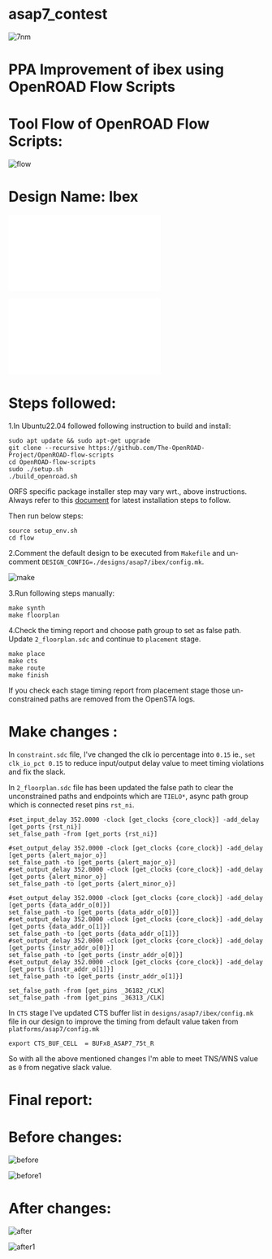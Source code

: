 # asap7_contest

![7nm](./images/7nm.png)

# PPA Improvement of ibex using OpenROAD Flow Scripts

# Tool Flow of OpenROAD Flow Scripts:


![flow](./images/flow.png)

#
# Design Name: Ibex


![Literature survey report](./asap7_contest.pdf)

![Final report](./final_report.pdf)



# Steps followed:


1.In Ubuntu22.04 followed following instruction to build and install: 
```
sudo apt update && sudo apt-get upgrade
git clone --recursive https://github.com/The-OpenROAD-Project/OpenROAD-flow-scripts
cd OpenROAD-flow-scripts
sudo ./setup.sh
./build_openroad.sh
```
ORFS specific package installer step may vary wrt., above instructions. Always refer to this [document](https://openroad-flow-scripts.readthedocs.io/en/latest/user/BuildLocally.html) for latest installation steps to follow.

Then run below steps:
```
source setup_env.sh
cd flow
```

2.Comment the default design to be executed from `Makefile` and un-comment `DESIGN_CONFIG=./designs/asap7/ibex/config.mk`.

![make](./images/make.png)

3.Run following steps manually:

```
make synth
make floorplan
```

4.Check the timing report and choose path group to set as false path. Update `2_floorplan.sdc` and continue to `placement` stage.

```
make place
make cts
make route
make finish
```

If you check each stage timing report from placement stage those un-constrained paths are removed from the OpenSTA logs.

#
# Make changes :

In `constraint.sdc` file, I've changed the clk io percentage into `0.15` ie., `set clk_io_pct 0.15` to reduce input/output delay value to meet timing violations and fix the slack.

In `2_floorplan.sdc` file has been updated the false path to clear the unconstrained paths and endpoints which are `TIELO*`, async path group which is connected reset pins `rst_ni`. 

```
#set_input_delay 352.0000 -clock [get_clocks {core_clock}] -add_delay [get_ports {rst_ni}]
set_false_path -from [get_ports {rst_ni}]

#set_output_delay 352.0000 -clock [get_clocks {core_clock}] -add_delay [get_ports {alert_major_o}]
set_false_path -to [get_ports {alert_major_o}]
#set_output_delay 352.0000 -clock [get_clocks {core_clock}] -add_delay [get_ports {alert_minor_o}]
set_false_path -to [get_ports {alert_minor_o}]

#set_output_delay 352.0000 -clock [get_clocks {core_clock}] -add_delay [get_ports {data_addr_o[0]}]
set_false_path -to [get_ports {data_addr_o[0]}]
#set_output_delay 352.0000 -clock [get_clocks {core_clock}] -add_delay [get_ports {data_addr_o[1]}]
set_false_path -to [get_ports {data_addr_o[1]}]
#set_output_delay 352.0000 -clock [get_clocks {core_clock}] -add_delay [get_ports {instr_addr_o[0]}]
set_false_path -to [get_ports {instr_addr_o[0]}]
#set_output_delay 352.0000 -clock [get_clocks {core_clock}] -add_delay [get_ports {instr_addr_o[1]}]
set_false_path -to [get_ports {instr_addr_o[1]}]

set_false_path -from [get_pins _36182_/CLK]
set_false_path -from [get_pins _36313_/CLK]
```

In `CTS` stage I've updated CTS buffer list in `designs/asap7/ibex/config.mk` file in our design to improve the timing from default value taken from `platforms/asap7/config.mk`

```
export CTS_BUF_CELL  = BUFx8_ASAP7_75t_R
```

So with all the above mentioned changes I'm able to meet TNS/WNS value as `0` from negative slack value.


#
# Final report:

# Before changes:

![before](./images/before.png)

![before1](./images/before_power.png)


# After changes:

![after](./images/after_final.png)

![after1](./images/after_power.png)
